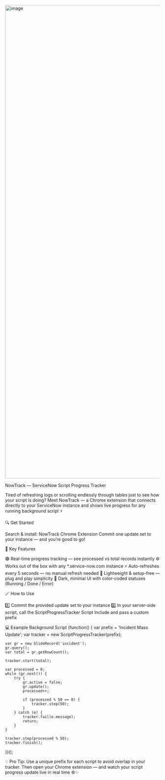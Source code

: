 <img width="1024" height="1536" alt="image" src="https://github.com/user-attachments/assets/3df30a66-964e-4303-b196-43325053715b" />

NowTrack — ServiceNow Script Progress Tracker

Tired of refreshing logs or scrolling endlessly through tables just to see how your script is doing?
Meet NowTrack — a Chrome extension that connects directly to your ServiceNow instance and shows live progress for any running background script ⚡

🔍 Get Started

Search & install: NowTrack Chrome Extension
Commit one update set to your instance — and you’re good to go!

🧠 Key Features

🟢 Real-time progress tracking — see processed vs total records instantly
⚙️ Works out of the box with any *.service-now.com instance
⚡ Auto-refreshes every 5 seconds — no manual refresh needed
🧩 Lightweight & setup-free — plug and play simplicity
🎨 Dark, minimal UI with color-coded statuses (Running / Done / Error)

🪄 How to Use

1️⃣ Commit the provided update set to your instance
2️⃣ In your server-side script, call the ScriptProgressTracker Script Include and pass a custom prefix

💻 Example Background Script
(function() {
    var prefix = 'Incident Mass Update';
    var tracker = new ScriptProgressTracker(prefix);

    var gr = new GlideRecord('incident');
    gr.query();
    var total = gr.getRowCount();

    tracker.start(total);

    var processed = 0;
    while (gr.next()) {
        try {
            gr.active = false;
            gr.update();
            processed++;

            if (processed % 50 == 0) {
                tracker.step(50);
            }
        } catch (e) {
            tracker.fail(e.message);
            return;
        }
    }

    tracker.step(processed % 50);
    tracker.finish();
})();


💡 Pro Tip:
Use a unique prefix for each script to avoid overlap in your tracker.
Then open your Chrome extension — and watch your script progress update live in real time ⚙️✨
